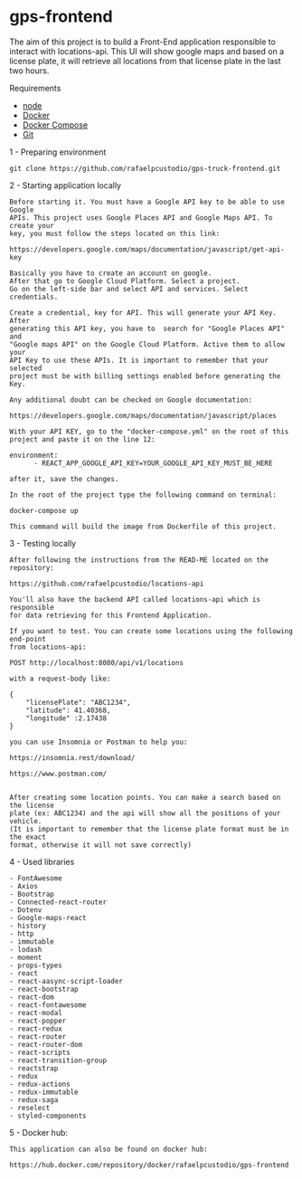 
# gps-frontend
The aim of this project is to build a Front-End application responsible to interact with locations-api. This UI will show google maps and based on a license plate, it will retrieve
all locations from that license plate in the last two hours.

Requirements

* [node](https://nodejs.org/en/download/)
* [Docker](https://docs.docker.com/engine/install/ubuntu/#installation-methods)
* [Docker Compose](https://docs.docker.com/compose/install/#install-compose-on-linux-systems)
* [Git](https://git-scm.com/downloads)

1 - Preparing environment
```
git clone https://github.com/rafaelpcustodio/gps-truck-frontend.git
```

2 - Starting application locally
```
Before starting it. You must have a Google API key to be able to use Google
APIs. This project uses Google Places API and Google Maps API. To create your 
key, you must follow the steps located on this link:

https://developers.google.com/maps/documentation/javascript/get-api-key

Basically you have to create an account on google. 
After that go to Google Cloud Platform. Select a project.
Go on the left-side bar and select API and services. Select credentials.

Create a credential, key for API. This will generate your API Key. After 
generating this API key, you have to  search for "Google Places API" and
"Google maps API" on the Google Cloud Platform. Active them to allow your
API Key to use these APIs. It is important to remember that your selected 
project must be with billing settings enabled before generating the Key.

Any additional doubt can be checked on Google documentation:

https://developers.google.com/maps/documentation/javascript/places

With your API KEY, go to the "docker-compose.yml" on the root of this 
project and paste it on the line 12:

environment:
      - REACT_APP_GOOGLE_API_KEY=YOUR_GOOGLE_API_KEY_MUST_BE_HERE

after it, save the changes.

In the root of the project type the following command on terminal:

docker-compose up

This command will build the image from Dockerfile of this project. 
```

3 - Testing locally
```
After following the instructions from the READ-ME located on the repository:

https://github.com/rafaelpcustodio/locations-api

You'll also have the backend API called locations-api which is responsible
for data retrieving for this Frontend Application.

If you want to test. You can create some locations using the following end-point
from locations-api:

POST http://localhost:8080/api/v1/locations 

with a request-body like:

{
	"licensePlate": "ABC1234",
	"latitude": 41.40368,
	"longitude" :2.17438
}

you can use Insomnia or Postman to help you:

https://insomnia.rest/download/

https://www.postman.com/


After creating some location points. You can make a search based on the license
plate (ex: ABC1234) and the api will show all the positions of your vehicle. 
(It is important to remember that the license plate format must be in the exact
format, otherwise it will not save correctly)

```


4 - Used libraries
```
- FontAwesome
- Axios
- Bootstrap
- Connected-react-router
- Dotenv
- Google-maps-react
- history
- http
- immutable
- lodash
- moment
- props-types
- react
- react-aasync-script-loader
- react-bootstrap
- react-dom
- react-fontawesome
- react-modal
- react-popper
- react-redux
- react-router
- react-router-dom
- react-scripts
- react-transition-group
- reactstrap
- redux
- redux-actions
- redux-immutable
- redux-saga
- reselect
- styled-components

```


5 - Docker hub:
```
This application can also be found on docker hub:

https://hub.docker.com/repository/docker/rafaelpcustodio/gps-frontend

```


